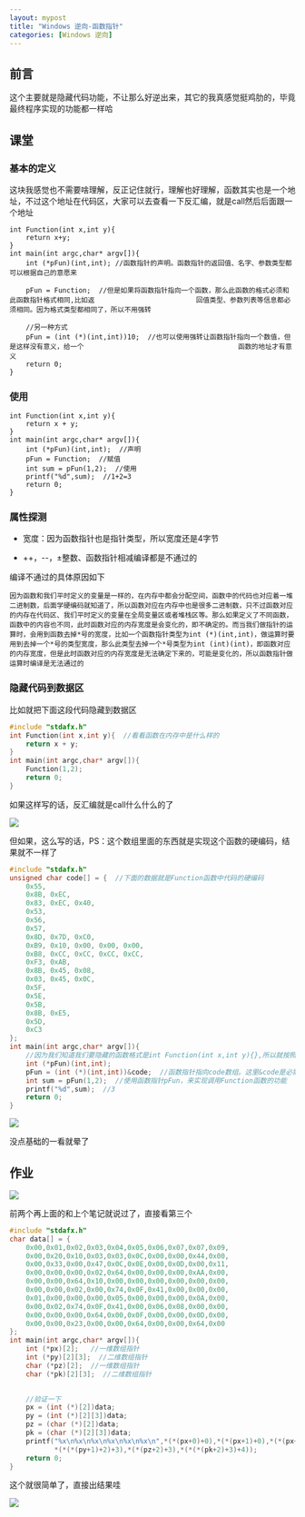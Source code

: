 ```yaml
---
layout: mypost
title: "Windows 逆向-函数指针"
categories: [Windows 逆向]
---
```


## 前言

这个主要就是隐藏代码功能，不让那么好逆出来，其它的我真感觉挺鸡肋的，毕竟最终程序实现的功能都一样哈

## 课堂

### 基本的定义

这块我感觉也不需要啥理解，反正记住就行，理解也好理解，函数其实也是一个地址，不过这个地址在代码区，大家可以去查看一下反汇编，就是call然后后面跟一个地址

```
int Function(int x,int y){
	return x+y;
}
int main(int argc,char* argv[]){
    int (*pFun)(int,int); //函数指针的声明。函数指针的返回值、名字、参数类型都可以根据自己的意愿来
   
    pFun = Function;  //但是如果将函数指针指向一个函数，那么此函数的格式必须和此函数指针格式相同,比如返                         回值类型、参数列表等信息都必须相同。因为格式类型都相同了，所以不用强转
    
    //另一种方式
    pFun = (int (*)(int,int))10;  //也可以使用强转让函数指针指向一个数值，但是这样没有意义，给一个                                      函数的地址才有意义
    return 0;
}
```

### 使用

```
int Function(int x,int y){
	return x + y;
}
int main(int argc,char* argv[]){
    int (*pFun)(int,int);  //声明
    pFun = Function;  //赋值
    int sum = pFun(1,2);  //使用
    printf("%d",sum);  //1+2=3
    return 0;
}
```

### 属性探测

- 宽度：因为函数指针也是指针类型，所以宽度还是4字节

- ++，--，±整数、函数指针相减编译都是不通过的

编译不通过的具体原因如下

```
因为函数和我们平时定义的变量是一样的，在内存中都会分配空间，函数中的代码也对应着一堆二进制数，后面学硬编码就知道了，所以函数对应在内存中也是很多二进制数，只不过函数对应的内存在代码区、我们平时定义的变量在全局变量区或者堆栈区等。那么如果定义了不同函数，函数中的内容也不同，此时函数对应的内存宽度是会变化的，即不确定的。而当我们做指针的运算时，会用到函数去掉*号的宽度，比如一个函数指针类型为int (*)(int,int)，做运算时要用到去掉一个*号的类型宽度，那么此类型去掉一个*号类型为int (int)(int)，即函数对应的内存宽度，但是此时函数对应的内存宽度是无法确定下来的，可能是变化的，所以函数指针做运算时编译是无法通过的
```

### 隐藏代码到数据区

比如就把下面这段代码隐藏到数据区

```C
#include "stdafx.h"
int Function(int x,int y){  //看看函数在内存中是什么样的
    return x + y;
}
int main(int argc,char* argv[]){
    Function(1,2);
    return 0;
}
```

如果这样写的话，反汇编就是call什么什么的了

![](image-1-1024x449.png)

但如果，这么写的话，PS：这个数组里面的东西就是实现这个函数的硬编码，结果就不一样了

```C
#include "stdafx.h"
unsigned char code[] = {  //下面的数据就是Function函数中代码的硬编码
  	0x55,
    0x8B, 0xEC,
    0x83, 0xEC, 0x40,
    0x53,
    0x56,
    0x57,
    0x8D, 0x7D, 0xC0,
    0xB9, 0x10, 0x00, 0x00, 0x00,
    0xB8, 0xCC, 0xCC, 0xCC, 0xCC,
    0xF3, 0xAB,
    0x8B, 0x45, 0x08,
    0x03, 0x45, 0x0C,
    0x5F,
    0x5E,
    0x5B,
    0x8B, 0xE5,
    0x5D,
    0xC3
};
int main(int argc,char* argv[]){
    //因为我们知道我们要隐藏的函数格式是int Function(int x,int y){},所以就按照这种格式声明函数指针
    int (*pFun)(int,int);
    pFun = (int (*)(int,int))&code;  //函数指针指向code数组。这里&code是必需要满足编译器的规范
    int sum = pFun(1,2);  //使用函数指针pFun，来实现调用Function函数的功能
    printf("%d",sum);  //3
    return 0;
}
```

![](image-2.png)

没点基础的一看就晕了

## 作业

![](image-3.png)

前两个再上面的和上个笔记就说过了，直接看第三个

```C
#include "stdafx.h"
char data[] = {
	0x00,0x01,0x02,0x03,0x04,0x05,0x06,0x07,0x07,0x09,
    0x00,0x20,0x10,0x03,0x03,0x0C,0x00,0x00,0x44,0x00,
    0x00,0x33,0x00,0x47,0x0C,0x0E,0x00,0x0D,0x00,0x11,
    0x00,0x00,0x00,0x02,0x64,0x00,0x00,0x00,0xAA,0x00,
    0x00,0x00,0x64,0x10,0x00,0x00,0x00,0x00,0x00,0x00,
    0x00,0x00,0x02,0x00,0x74,0x0F,0x41,0x00,0x00,0x00,
    0x01,0x00,0x00,0x00,0x05,0x00,0x00,0x00,0x0A,0x00,
    0x00,0x02,0x74,0x0F,0x41,0x00,0x06,0x08,0x00,0x00,
    0x00,0x00,0x00,0x64,0x00,0x0F,0x00,0x00,0x0D,0x00,
    0x00,0x00,0x23,0x00,0x00,0x64,0x00,0x00,0x64,0x00
};
int main(int argc,char* argv[]){
    int (*px)[2];   //一维数组指针
    int (*py)[2][3];  //二维数组指针
    char (*pz)[2];  //一维数组指针
	char (*pk)[2][3];  //二维数组指针

	
    //验证一下
	px = (int (*)[2])data;
	py = (int (*)[2][3])data;
	pz = (char (*)[2])data;
	pk = (char (*)[2][3])data;
    printf("%x\n%x\n%x\n%x\n%x\n%x\n",*(*(px+0)+0),*(*(px+1)+0),*(*(px+2)+3),
           *(*(*(py+1)+2)+3),*(*(pz+2)+3),*(*(*(pk+2)+3)+4));
	return 0;
}
```

这个就很简单了，直接出结果哇

![](image-4.png)